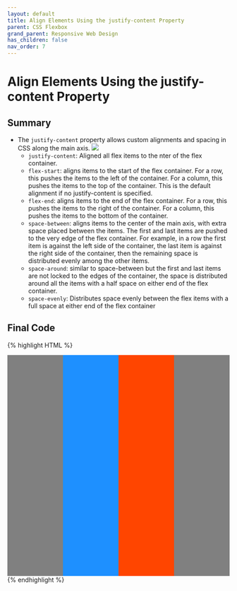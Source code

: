 ```yaml
---
layout: default
title: Align Elements Using the justify-content Property
parent: CSS Flexbox
grand_parent: Responsive Web Design
has_children: false
nav_order: 7
---
```

# Align Elements Using the justify-content Property
## Summary
- The `justify-content` property allows custom alignments and spacing in CSS along the main axis.
<img src="https://www.w3.org/TR/css-flexbox-1/images/flex-direction-terms.svg"></img>
    - `justify-content`: Aligned all flex items to the nter of the flex container.
    - `flex-start`: aligns items to the start of the flex container. For a row, this pushes the items to the left of the container. For a column, this pushes the items to the top of the container. This is the default alignment if no justify-content is specified.
    - `flex-end`: aligns items to the end of the flex container. For a row, this pushes the items to the right of the container. For a column, this pushes the items to the bottom of the container.
    - `space-between`: aligns items to the center of the main axis, with extra space placed between the items. The first and last items are pushed to the very edge of the flex container. For example, in a row the first item is against the left side of the container, the last item is against the right side of the container, then the remaining space is distributed evenly among the other items.
    - `space-around`: similar to space-between but the first and last items are not locked to the edges of the container, the space is distributed around all the items with a half space on either end of the flex container.
    - `space-evenly`: Distributes space evenly between the flex items with a full space at either end of the flex container

## Final Code

{% highlight HTML %}
<style>
  #box-container {
    background: gray;
    display: flex;
    height: 500px;
    justify-content: center;
  }
  #box-1 {
    background-color: dodgerblue;
    width: 25%;
    height: 100%;
  }

  #box-2 {
    background-color: orangered;
    width: 25%;
    height: 100%;
  }
</style>

<div id="box-container">
  <div id="box-1"></div>
  <div id="box-2"></div>
</div>
{% endhighlight %}